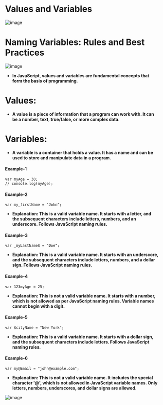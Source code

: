 # Values and Variables
![image](https://github.com/user-attachments/assets/d5306338-26b5-4a43-bce9-c1c50e13ad86)
# Naming Variables: Rules and Best Practices
![image](https://github.com/user-attachments/assets/b51ca883-c2cd-4c8b-b469-a921386e0e68)
- **In JavaScript, values and variables are fundamental concepts that form the basis of programming.**
# Values:  
- **A value is a piece of information that a program can work with. It can be a number, text, true/false, or more complex data.**
# Variables: 
- **A variable is a container that holds a value. It has a name and can be used to store and manipulate data in a program.**
#### Example-1
```
var myAge = 30;
// console.log(myAge);
```
#### Example-2
```var my_firstName = "John";```
- **Explanation: This is a valid variable name. It starts with a letter, and the subsequent characters include letters, numbers, and an underscore. Follows JavaScript naming rules.**
#### Example-3
```var _myLastName$ = "Doe";```
- **Explanation: This is a valid variable name. It starts with an underscore, and the subsequent characters include letters, numbers, and a dollar sign. Follows JavaScript naming rules.**
#### Example-4
```var 123myAge = 25;```
- **Explanation: This is not a valid variable name. It starts with a number, which is not allowed as per JavaScript naming rules. Variable names cannot begin with a digit.**
#### Example-5
```var $cityName = "New York";```
- **Explanation: This is a valid variable name. It starts with a dollar sign, and the subsequent characters include letters. Follows JavaScript naming rules.**
#### Example-6
```var my@Email = "john@example.com";```
- **Explanation: This is not a valid variable name. It includes the special character '@', which is not allowed in JavaScript variable names. Only letters, numbers, underscores, and dollar signs are allowed.**

![image](https://github.com/user-attachments/assets/7215c42b-07d1-412d-8ef9-5ea7553aebab)
